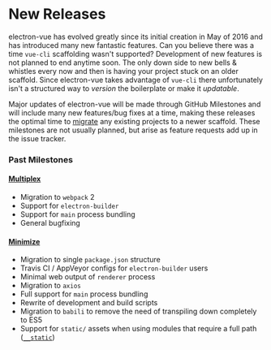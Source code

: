 # New Releases

electron-vue has evolved greatly since its initial creation in May of 2016 and has introduced many new fantastic features. Can you believe there was a time `vue-cli` scaffolding wasn't supported? Development of new features is not planned to end anytime soon. The only down side to new bells & whistles every now and then is having your project stuck on an older scaffold. Since electron-vue takes advantage of `vue-cli` there unfortunately isn't a structured way to _version_ the boilerplate or make it _updatable_.

Major updates of electron-vue will be made through GitHub Milestones and will include many new features/bug fixes at a time, making these releases the optimal time to [migrate](/migration-guide.md) any existing projects to a newer scaffold. These milestones are not usually planned, but arise as feature requests add up in the issue tracker.

### Past Milestones

#### [Multiplex](https://github.com/SimulatedGREG/electron-vue/milestone/1?closed=1)

* Migration to `webpack` 2
* Support for `electron-builder`
* Support for `main` process bundling
* General bugfixing

#### [Minimize](https://github.com/SimulatedGREG/electron-vue/issues/171)

* Migration to single `package.json` structure
* Travis CI / AppVeyor configs for `electron-builder` users
* Minimal web output of `renderer` process
* Migration to `axios`
* Full support for `main` process bundling
* Rewrite of development and build scripts
* Migration to `babili` to remove the need of transpiling down completely to ES5
* Support for `static/` assets when using modules that require a full path \([`__static`](/using-static-assets.md)\)



